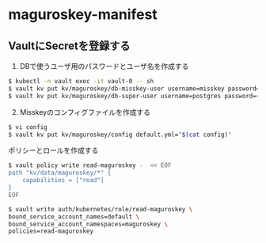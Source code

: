 # maguroskey-manifest

## VaultにSecretを登録する
1. DBで使うユーザ用のパスワードとユーザ名を作成する
```bash
$ kubectl -n vault exec -it vault-0 -- sh
$ vault kv put kv/maguroskey/db-misskey-user username=misskey password=<password>
$ vault kv put kv/maguroskey/db-super-user username=postgres password=<password>
```

2. Misskeyのコンフィグファイルを作成する
```bash
$ vi config
$ vault kv put kv/maguroskey/config default.yml="$(cat config)"
```

ポリシーとロールを作成する
```bash
$ vault policy write read-maguroskey -  << EOF
path "kv/data/maguroskey/*" {
    capabilities = ["read"]
}
EOF

$ vault write auth/kubernetes/role/read-maguroskey \
bound_service_account_names=default \
bound_service_account_namespaces=maguroskey \
policies=read-maguroskey
```